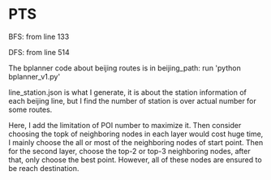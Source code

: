 # PTS

BFS: from line 133

DFS: from line 514

The bplanner code about beijing routes is in beijing_path: run 'python bplanner_v1.py'

line_station.json is what I generate, it is about the station information of each beijing line, but I find the number of station is over actual number for some routes. 

Here, I add the limitation of POI number to maximize it. Then consider choosing the topk of neighboring nodes in each layer would cost huge time, I mainly choose the all or most of the neighboring nodes of start point. Then for the second layer, choose the top-2 or top-3 neighboring nodes, after that, only choose the best point. However, all of these nodes are ensured to be reach destination.

